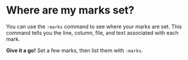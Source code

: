 # Where are my marks set?

You can use the `:marks` command to see where your marks are set. This command tells you the line, column, file, and text associated with each mark.

**Give it a go!** Set a few marks, then list them with `:marks`.
